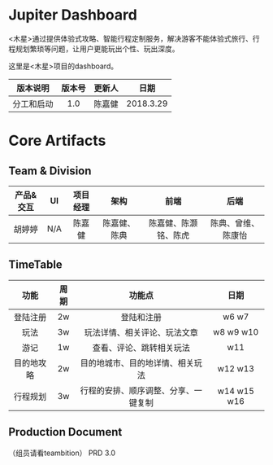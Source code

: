 # Jupiter Dashboard
<木星>通过提供体验式攻略、智能行程定制服务，解决游客不能体验式旅行、行程规划繁琐等问题，让用户更能玩出个性、玩出深度。

这里是<木星>项目的dashboard。

| 版本说明 | 版本号 | 更新人 | 日期 |
| :-: | :-: | :-: | :-: |
| 分工和启动 | 1.0 | 陈嘉健 | 2018.3.29 |

# Core Artifacts
## Team & Division

| 产品&交互   | UI   |  项目经理 |   架构   | 前端   |  后端 |  
| :--------:| :--------:| :--------:| :------: | :--------:| :--------:| 
| 胡婷婷   |  N/A   |陈嘉健 |  陈嘉健、陈典  | 陈嘉健、陈灏铭、陈虎    |陈典、曾维、陈康怡 |

## TimeTable
| 功能       | 周期 | 功能点                               | 日期        |
|:------------:|:------:|:--------------------------------------:|:-------------:|
| 登陆注册   | 2w   | 登陆和注册                           | w6 w7       |
| 玩法       | 3w   | 玩法详情、相关评论、玩法文章         | w8 w9 w10   |
| 游记       | 1w   | 查看、评论、跳转相关玩法             | w11         |
| 目的地攻略 | 2w   | 目的地城市、目的地详情、相关玩法     | w12 w13     |
| 行程规划   | 3w   | 行程的安排、顺序调整、分享、一键复制 | w14 w15 w16 |

## Production Document
（组员请看teambition）
PRD 3.0




 

